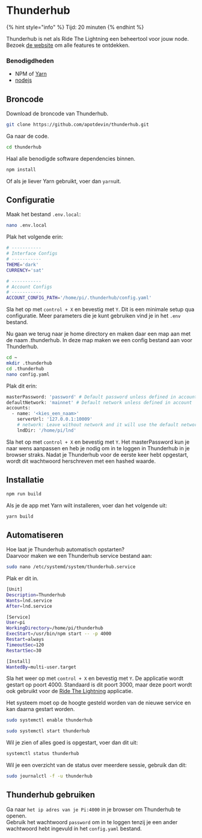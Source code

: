 # Thunderhub

{% hint style="info" %}
Tijd: 20 minuten
{% endhint %}

Thunderhub is net als Ride The Lightning een beheertool voor jouw node. Bezoek [de website](https://www.thunderhub.io/) om alle features te ontdekken.

### Benodigdheden

* NPM of [Yarn](../raspberry-pi/algemene-dependencies-installeren#yarn)
* [nodejs](../raspberry-pi/algemene-dependencies-installeren#nodejs)

## Broncode

Download de broncode van Thunderhub.
```bash
git clone https://github.com/apotdevin/thunderhub.git
```
Ga naar de code.
```bash
cd thunderhub
```
Haal alle benodigde software dependencies binnen.
```bash
npm install
```
Of als je liever Yarn gebruikt, voer dan `yarn`uit.

## Configuratie

Maak het bestand `.env.local`:
```bash
nano .env.local
```
Plak het volgende erin:

```bash
# -----------
# Interface Configs
# -----------
THEME='dark'
CURRENCY='sat'

# -----------
# Account Configs
# -----------
ACCOUNT_CONFIG_PATH='/home/pi/.thunderhub/config.yaml'
```
Sla het op met `control + X` en bevestig met `Y`.
Dit is een minimale setup qua configuratie. Meer parameters die je kunt gebruiken vind je in het `.env` bestand.

Nu gaan we terug naar je home directory en maken daar een map aan met de naam .thunderhub. In deze map maken we een config bestand aan voor Thunderhub.
```bash
cd ~
mkdir .thunderhub
cd .thunderhub
nano config.yaml
```

Plak dit erin:
```bash
masterPassword: 'password' # Default password unless defined in account
defaultNetwork: 'mainnet' # Default network unless defined in account
accounts:
  - name: '<kies_een_naam>'
    serverUrl: '127.0.0.1:10009'
    # network: Leave without network and it will use the default network
    lndDir: '/home/pi/lnd'
```
Sla het op met `control + X` en bevestig met `Y`.
Het masterPassword kun je naar wens aanpassen en heb je nodig om in te loggen in Thunderhub in je browser straks.
Nadat je Thunderhub voor de eerste keer hebt opgestart, wordt dit wachtwoord herschreven met een hashed waarde.

## Installatie

```bash
npm run build
````
Als je de app met Yarn wilt installeren, voer dan het volgende uit:
```bash
yarn build
```

## Automatiseren
Hoe laat je Thunderhub automatisch opstarten?  
Daarvoor maken we een Thunderhub service bestand aan:
```bash
sudo nano /etc/systemd/system/thunderhub.service
```
Plak er dit in.
```bash
[Unit]
Description=Thunderhub
Wants=lnd.service
After=lnd.service

[Service]
User=pi
WorkingDirectory=/home/pi/thunderhub
ExecStart=/usr/bin/npm start -- -p 4000
Restart=always
TimeoutSec=120
RestartSec=30

[Install]
WantedBy=multi-user.target
```
Sla het weer op met `control + X` en bevestig met `Y`. 
De applicatie wordt gestart op poort 4000. 
Standaard is dit poort 3000, maar deze poort wordt ook gebruikt voor de [Ride The Lightning](ride-the-lightning.md) applicatie.

Het systeem moet op de hoogte gesteld worden van de nieuwe service en kan daarna gestart worden.
```bash
sudo systemctl enable thunderhub
```
```bash
sudo systemctl start thunderhub
```
Wil je zien of alles goed is opgestart, voer dan dit uit:
```bash
systemctl status thunderhub
```
Wil je een overzicht van de status over meerdere sessie, gebruik dan dit:
```bash
sudo journalctl -f -u thunderhub
```

## Thunderhub gebruiken

Ga naar `het ip adres van je Pi:4000` in je browser om Thunderhub te openen.   
Gebruik het wachtwoord `password` om in te loggen tenzij je een ander wachtwoord hebt ingevuld in het `config.yaml` bestand.
